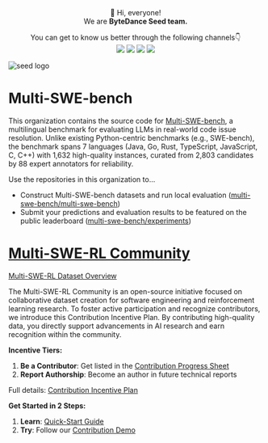 <div align="center">
 👋 Hi, everyone! 
    <br>
    We are <b>ByteDance Seed team.</b>
</div>

<p align="center">
  You can get to know us better through the following channels👇
  <br>
  <a href="https://team.doubao.com/">
    <img src="https://img.shields.io/badge/Website-%231e37ff?style=for-the-badge&logo=bytedance&logoColor=white"></a>
  <a href="https://github.com/user-attachments/assets/93481cda-a7f3-47f3-b333-fe6b3da86b78">
    <img src="https://img.shields.io/badge/WeChat-07C160?style=for-the-badge&logo=wechat&logoColor=white"></a>
 <a href="https://www.xiaohongshu.com/user/profile/668e7e15000000000303157d?xsec_token=ABl2-aqekpytY6A8TuxjrwnZskU-6BsMRE_ufQQaSAvjc%3D&xsec_source=pc_search">
    <img src="https://img.shields.io/badge/Xiaohongshu-%23FF2442?style=for-the-badge&logo=xiaohongshu&logoColor=white"></a>
  <a href="https://www.zhihu.com/org/dou-bao-da-mo-xing-tuan-dui/">
    <img src="https://img.shields.io/badge/zhihu-%230084FF?style=for-the-badge&logo=zhihu&logoColor=white"></a>
</p>

![seed logo](https://github.com/user-attachments/assets/c42e675e-497c-4508-8bb9-093ad4d1f216)


# Multi-SWE-bench
This organization contains the source code for [Multi-SWE-bench](https://multi-swe-bench.github.io/), a multilingual benchmark for evaluating LLMs in real-world code issue resolution. Unlike existing Python-centric benchmarks (e.g., SWE-bench), the benchmark spans ​7 languages (Java, Go, Rust, TypeScript, JavaScript, C, C++) with ​1,632 high-quality instances, curated from 2,803 candidates by ​88 expert annotators for reliability.

Use the repositories in this organization to...
* Construct Multi-SWE-bench datasets and run local evaluation ([multi-swe-bench/multi-swe-bench](https://github.com/multi-swe-bench/multi-swe-bench))
* Submit your predictions and evaluation results to be featured on the public leaderboard ([multi-swe-bench/experiments](https://github.com/multi-swe-bench/experiments))

# [Multi-SWE-RL Community](https://huggingface.co/Multi-SWE-RL)
[Multi-SWE-RL Dataset Overview](https://docs.google.com/spreadsheets/d/1C90SiRmlac3FizmsJzxzrhSNsnCjyYewdrXzFbBV4x0/edit?gid=493937140#gid=493937140)

The Multi-SWE-RL Community is an open-source initiative focused on collaborative dataset creation for software engineering and reinforcement learning research. To foster active participation and recognize contributors, we introduce this Contribution Incentive Plan. By contributing high-quality data, you directly support advancements in AI research and earn recognition within the community.  

**Incentive Tiers:**
1. **Be a Contributor**: Get listed in the [Contribution Progress Sheet](https://docs.google.com/spreadsheets/d/1C90SiRmlac3FizmsJzxzrhSNsnCjyYewdrXzFbBV4x0/)  
2. **Report Authorship**: Become an author in future technical reports   

Full details: [Contribution Incentive Plan](https://github.com/multi-swe-bench/multi-swe-bench/blob/main/docs/contribution-incentive-plan.md)

**Get Started in 2 Steps:**
1. **Learn**: [Quick-Start Guide](https://github.com/multi-swe-bench/multi-swe-bench/blob/main/docs/build-dataset-quick-start.md)  
2. **Try**: Follow our [Contribution Demo](https://github.com/multi-swe-bench/multi-swe-bench/blob/main/docs/contribution-demo.md) 

